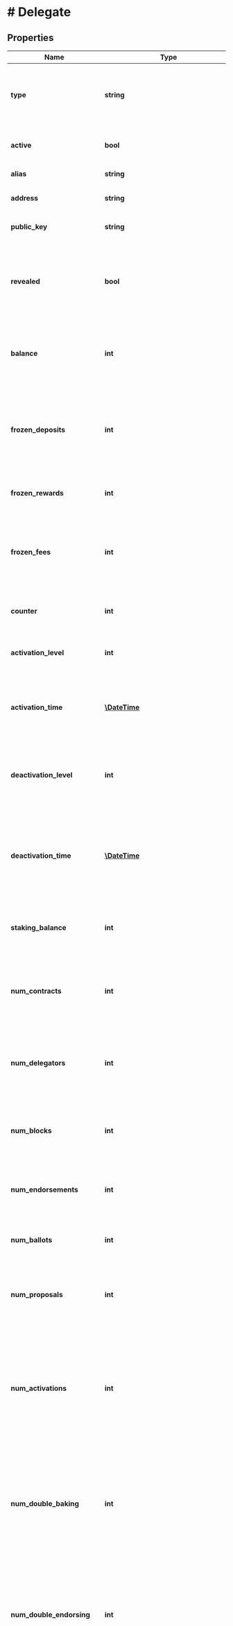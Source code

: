 # # Delegate

## Properties

Name | Type | Description | Notes
------------ | ------------- | ------------- | -------------
**type** | **string** | Type of the account, &#x60;delegate&#x60; - account, registered as a delegate (baker) |
**active** | **bool** | Delegation status (&#x60;true&#x60; - active, &#x60;false&#x60; - deactivated) | [optional]
**alias** | **string** | Name of the baking service | [optional]
**address** | **string** | Public key hash of the delegate (baker) | [optional]
**public_key** | **string** | Public key of the delegate (baker) | [optional]
**revealed** | **bool** | Public key revelation status. Unrevealed account can&#39;t send manager operation (transaction, origination etc.) | [optional]
**balance** | **int** | Total balance of the delegate (baker), including spendable and frozen funds (micro tez) | [optional]
**frozen_deposits** | **int** | Amount of security deposit, currently locked for baked (produced) blocks and (or) given endorsements (micro tez) | [optional]
**frozen_rewards** | **int** | Amount of currently frozen baking rewards (micro tez) | [optional]
**frozen_fees** | **int** | Amount of currently frozen fees paid by operations inside blocks, baked (produced) by the delegate (micro tez) | [optional]
**counter** | **int** | An account nonce which is used to prevent operation replay | [optional]
**activation_level** | **int** | Block height when delegate (baker) was registered as a baker last time | [optional]
**activation_time** | [**\DateTime**](\DateTime.md) | Block datetime when delegate (baker) was registered as a baker last time (ISO 8601, e.g. 2019-11-31) | [optional]
**deactivation_level** | **int** | Block height when delegate (baker) was deactivated as a baker because of lack of funds or inactivity | [optional]
**deactivation_time** | [**\DateTime**](\DateTime.md) | Block datetime when delegate (baker) was deactivated as a baker because of lack of funds or inactivity (ISO 8601, e.g. 2019-11-31) | [optional]
**staking_balance** | **int** | Sum of delegate (baker) balance and delegated funds minus frozen rewards (micro tez) | [optional]
**num_contracts** | **int** | Number of contracts, created (originated) and/or managed by the delegate (baker) | [optional]
**num_delegators** | **int** | Number of current delegators (accounts, delegated their funds) of the delegate (baker) | [optional]
**num_blocks** | **int** | Number of baked (validated) blocks all the time by the delegate (baker) | [optional]
**num_endorsements** | **int** | Number of given endorsements (approvals) by the delegate (baker) | [optional]
**num_ballots** | **int** | Number of submitted by the delegate ballots during a voting period | [optional]
**num_proposals** | **int** | Number of submitted (upvoted) by the delegate proposals during a proposal period | [optional]
**num_activations** | **int** | Number of account activation operations. Are used to activate accounts that were recommended allocations of tezos tokens for donations to the Tezos Foundation’s fundraiser | [optional]
**num_double_baking** | **int** | Number of double baking (baking two different blocks at the same height) evidence operations, included in blocks, baked (validated) by the delegate | [optional]
**num_double_endorsing** | **int** | Number of double endorsement (endorsing two different blocks at the same block height) evidence operations, included in blocks, baked (validated) by the delegate | [optional]
**num_nonce_revelations** | **int** | Number of seed nonce revelation (are used by the blockchain to create randomness) operations provided by the delegate | [optional]
**num_revelation_penalties** | **int** | Number of operations for all time in which rewards were lost due to unrevealed seed nonces by the delegate (synthetic type) | [optional]
**num_delegations** | **int** | Number of all delegation related operations (new delegator, left delegator, registration as a baker), related to the delegate (baker) | [optional]
**num_originations** | **int** | Number of all origination (deployment / contract creation) operations, related to the delegate (baker) | [optional]
**num_transactions** | **int** | Number of all transaction (tez transfer) operations, related to the delegate (baker) | [optional]
**num_reveals** | **int** | Number of reveal (is used to reveal the public key associated with an account) operations of the delegate (baker) | [optional]
**num_migrations** | **int** | Number of migration (result of the context (database) migration during a protocol update) operations, related to the delegate (synthetic type) | [optional]
**first_activity** | **int** | Block height of the first operation, related to the delegate (baker) | [optional]
**first_activity_time** | [**\DateTime**](\DateTime.md) | Block datetime of the first operation, related to the delegate (ISO 8601, e.g. &#x60;2020-02-20T02:40:57Z&#x60;) | [optional]
**last_activity** | **int** | Height of the block in which the account state was changed last time | [optional]
**last_activity_time** | [**\DateTime**](\DateTime.md) | Datetime of the block in which the account state was changed last time (ISO 8601, e.g. &#x60;2020-02-20T02:40:57Z&#x60;) | [optional]
**contracts** | [**\Bzzhh\Tzkt\Model\RelatedContract[]**](RelatedContract.md) | List of contracts, related (originated or managed) to the delegate (baker) | [optional]
**delegators** | [**\Bzzhh\Tzkt\Model\Delegator[]**](Delegator.md) | List of current delegators of the delegate (baker) | [optional]
**operations** | [**\Bzzhh\Tzkt\Model\Operation[]**](Operation.md) | List of all operations (synthetic type included), related to the delegate | [optional]
**metadata** | [**OneOfAccountMetadata**](OneOfAccountMetadata.md) | Metadata of the delegate (alias, logo, website, contacts, etc) | [optional]
**software** | [**OneOfSoftwareAlias**](OneOfSoftwareAlias.md) | Last seen baker&#39;s software | [optional]

[[Back to Model list]](../../README.md#models) [[Back to API list]](../../README.md#endpoints) [[Back to README]](../../README.md)
